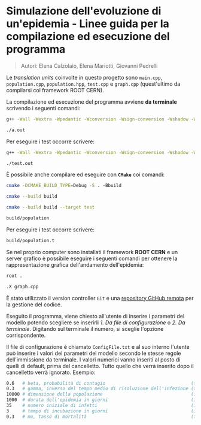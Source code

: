 # Simulazione dell'evoluzione di un'epidemia - Linee guida per la compilazione ed esecuzione del programma <!-- omit in toc -->

>Autori: Elena Calzolaio, Elena Mariotti, Giovanni Pedrelli

Le *translation units* coinvolte in questo progetto sono `main.cpp`, `population.cpp`, `population.hpp`, `test.cpp` e `graph.cpp` (quest'ultimo da compilarsi col framework ROOT CERN).

La compilazione ed esecuzione del programma avviene **da terminale** scrivendo i seguenti comandi:

```bash
g++ -Wall -Wextra -Wpedantic -Wconversion -Wsign-conversion -Wshadow -Wimplicit-fallthrough -Wextra-semi -Wold-style-cast -D_GLIBCXX_ASSERTIONS -fsanitize=address,undefined main.cpp population.cpp
```

```bash
./a.out
```

Per eseguire i test occorre scrivere:

```bash
g++ -Wall -Wextra -Wpedantic -Wconversion -Wsign-conversion -Wshadow -Wimplicit-fallthrough -Wextra-semi -Wold-style-cast -D_GLIBCXX_ASSERTIONS -fsanitize=address,undefined test.cpp population.cpp -o test.out
```

```bash
./test.out
```
È possibile anche compilare ed eseguire con **`CMake`** coi comandi:

```bash
cmake -DCMAKE_BUILD_TYPE=Debug -S . -Bbuild
```

```bash
cmake --build build
```

```bash
cmake --build build --target test
```

```bash
build/population
```

Per eseguire i test occorre scrivere:


```bash
build/population.t
```


Se nel proprio computer sono installati il framework **ROOT CERN** e un server grafico è possibile eseguire i seguenti comandi per ottenere la rappresentazione grafica dell'andamento dell'epidemia:

```bash
root .
```
```bash
.X graph.cpp
```

È stato utilizzato il version controller `Git` e una [repository GitHub remota](https://github.com/giopedro92/sir-model-exam) per la gestione del codice.

Eseguito il programma, viene chiesto all'utente di inserire i parametri del modello potendo scegliere se inserirli *1. Da file di configurazione* o *2. Da terminale*. Digitando sul terminale il numero, si sceglie l'opzione corrispondente.

Il file di configurazione è chiamato `ConfigFile.txt` e al suo interno l'utente può inserire i valori dei parametri del modello secondo le stesse regole dell'immissione da terminale. I valori numerici vanno inseriti al posto di quelli di default, prima del cancelletto. Tutto quello che verrà inserito dopo il cancelletto verrà ignorato. Esempio:

```bash
0.6   # beta, probabilità di contagio                                (tra 0 e 1 inclusi)
0.3   # gamma, inverso del tempo medio di risoluzione dell'infezione (tra 0 e 1 inclusi)
10000 # dimensione della popolazione                                 (intero positivo)
1000  # durata dell'epidemia in giorni                               (intero positivo)
35    # numero iniziale di infetti                                   (intero positivo)
3     # tempo di incubazione in giorni                               (intero positivo)
0.3   # mu, tasso di mortalità                                       (tra 0 e 1 inclusi)
```